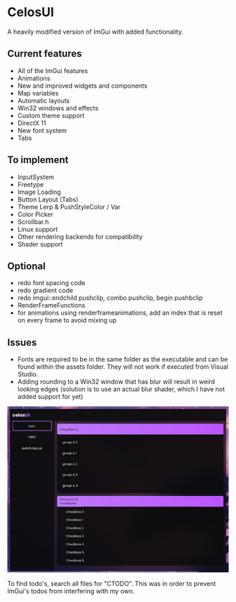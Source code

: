 # CelosUI
A heavily modified version of ImGui with added functionality.

## Current features
* All of the ImGui features
* Animations
* New and improved widgets and components
* Map variables
* Automatic layouts
* Win32 windows and effects
* Custom theme support
* DirectX 11
* New font system
* Tabs
  
## To implement
* InputSystem
* Freetype
* Image Loading
* Button Layout (Tabs)
* Theme Lerp & PushStyleColor / Var
* Color Picker
* Scrollbar.h
* Linux support
* Other rendering backends for compatibility
* Shader support

## Optional
* redo font spacing code
* redo gradient code
* redo imgui::endchild pushclip, combo pushclip, begin pushbclip
* RenderFrameFunctions
* for animations using renderframeanimations, add an index that is reset on every frame to avoid mixing up

## Issues
* Fonts are required to be in the same folder as the executable and can be found within the assets folder. They will not work if executed from Visual Studio.
* Adding rounding to a Win32 window that has blur will result in weird looking edges (solution is to use an actual blur shader, which I have not added support for yet)

![screenshot](assets/preview.png)

To find todo's, search all files for "CTODO". This was in order to prevent ImGui's todos from interfering with my own.
